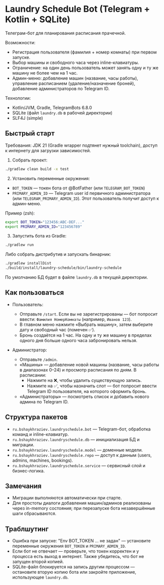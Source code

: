 # Laundry Schedule Bot (Telegram + Kotlin + SQLite)

Телеграм-бот для планирования расписания прачечной.

Возможности:
- Регистрация пользователя (фамилия + номер комнаты) при первом запуске.
- Выбор машины и свободного часа через inline-клавиатуры.
- Ограничение: на один день пользователь может занять одну и ту же машину не более чем на 1 час.
- Админ-меню: добавление машин (название, часы работы), управление расписанием (удаление/назначение броней), добавление администраторов по Telegram ID.

Технологии:
- Kotlin/JVM, Gradle, TelegramBots 6.8.0
- SQLite (файл `laundry.db` в рабочей директории)
- SLF4J (simple)

## Быстрый старт

Требования: JDK 21 (Gradle wrapper подтянет нужный toolchain), доступ к интернету для загрузки зависимостей.

1) Собрать проект:

```zsh
./gradlew clean build -x test
```

2) Установить переменные окружения:
- `BOT_TOKEN` — токен бота от @BotFather (или `TELEGRAM_BOT_TOKEN`)
- `PRIMARY_ADMIN_ID` — Telegram user id первичного администратора (или `TELEGRAM_PRIMARY_ADMIN_ID`). Этот пользователь получит доступ к админ-меню.

Пример (zsh):

```zsh
export BOT_TOKEN="123456:ABC-DEF..."
export PRIMARY_ADMIN_ID="123456789"
```

3) Запустить бота из Gradle:

```zsh
./gradlew run
```

Либо собрать дистрибутив и запускать бинарник:

```zsh
./gradlew installDist
./build/install/laundry-schedule/bin/laundry-schedule
```

По умолчанию БД будет в файле `laundry.db` в текущей директории.

## Как пользоваться

- Пользователь:
  - Отправьте `/start`. Если вы не зарегистрированы — бот попросит ввести: `Фамилия НомерКомнаты` (например, `Иванов 123`).
  - В главном меню нажмите «Выбрать машину», затем выберите дату и свободный час (помечен ✅).
  - Бронь создаётся на 1 час. На одну и ту же машину в пределах одного дня больше одного часа забронировать нельзя.

- Администратор:
  - Отправьте `/admin`.
  - «Машины» — добавление новой машины (название, часы работы в диапазонах 0–24) и просмотр расписания по дням. В расписании:
    - Нажмите на ❌, чтобы удалить существующую запись.
    - Нажмите на ✅, чтобы назначить слот — бот попросит ввести Telegram ID пользователя, на которого оформить бронь.
  - «Администраторы» — посмотреть список и добавить нового админа по Telegram ID.

## Структура пакетов

- `ru.bshaykhraziev.laundryschedule.bot` — Telegram-бот, обработка команд и inline-клавиатур.
- `ru.bshaykhraziev.laundryschedule.db` — инициализация БД и миграции.
- `ru.bshaykhraziev.laundryschedule.model` — доменные модели.
- `ru.bshaykhraziev.laundryschedule.repo` — доступ к данным (users, admins, machines, bookings).
- `ru.bshaykhraziev.laundryschedule.service` — сервисный слой и бизнес-логика.

## Замечания
- Миграции выполняются автоматически при старте.
- Для простоты диалоги добавления машин/админов реализованы через in-memory состояния; при перезапуске бота незавершённые шаги сбрасываются.

## Траблшутинг

- Ошибка при запуске: "Env BOT_TOKEN ... не задан" — установите переменные окружения `BOT_TOKEN` и `PRIMARY_ADMIN_ID`.
- Если бот не отвечает — проверьте, что токен корректен и у процесса есть выход в интернет. Также убедитесь, что бот не запущен второй копией.
- SQLite-файл блокируется на запись другим процессом — остановите вторую копию бота или закройте приложение, использующее `laundry.db`.


